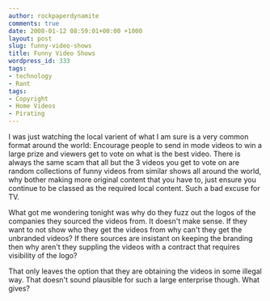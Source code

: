 ```yaml
---
author: rockpaperdynamite
comments: true
date: 2008-01-12 08:59:01+00:00 +1000
layout: post
slug: funny-video-shows
title: Funny Video Shows
wordpress_id: 333
tags:
- technology
- Rant
tags:
- Copyright
- Home Videos
- Pirating
---
```


I was just watching the local varient of what I am sure is a very common format around the world: Encourage people to send in mode videos to win a large prize and viewers get to vote on what is the best video. There is always the same scam that all but the 3 videos you get to vote on are random collections of funny videos from similar shows all around the world, why bother making more original content that you have to, just ensure you continue to be classed as the required local content. Such a bad excuse for TV.

What got me wondering tonight was why do they fuzz out the logos of the companies they sourced the videos from. It doesn't make sense. If they want to not show who they get the videos from why can't they get the unbranded videos? If there sources are insistant on keeping the branding then why aren't they suppling the videos with a contract that requires visibility of the logo?

That only leaves the option that they are obtaining the videos in some illegal way. That doesn't sound plausible for such a large enterprise though. What gives?
